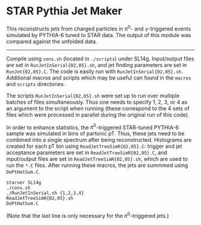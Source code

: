 # STAR Pythia Jet Maker

This reconstructs jets from charged particles in $\pi^{0}$- and $\gamma$-triggered events simulated by PYTHIA-6 tuned to STAR data. The output of this module was compared against the unfolded data.

---

Compile using `cons.sh` (located in `./scripts`) under SL14g. Input/output files are set in `RunJetInSerial{02,05}.sh`, and jet finding parameters are set in `RunJet{02,05}.C`. The code is easily run with `RunJetInSerial{02,05}.sh`. Additional macros and scripts which may be useful can found in the `macros` and `scripts` directories.

The scripts `RunJetInSerial{02,05}.sh` were set up to run over multiple batches of files simultaneously. Thus one needs to specify 1, 2, 3, or 4 as an argument to the script when running (these correspond to the 4 sets of files which were processed in parallel during the original run of this code).

In order to enhance statistics, the $\pi^{0}$-triggered STAR-tuned PYTHIA-6 sample was simulated in bins of partonic pT. Thus, these jets need to be combined into a single spectrum after being reconstructed. Histograms are created for each pT bin using `ReadJetTreeSimR{02,05}.C`: trigger and jet acceptance parameters are set in `ReadJetTreeSimR{02,05}.C`, and input/output files are set in `ReadJetTreeSimR{02,05}.sh`, which are used to run the `*.C` files. After running these macros, the jets are summmed using `DoPtHatSum.C`.

```
starver SL14g
./cons.sh
./RunJetInSerial.sh {1,2,3,4}
ReadJetTreeSimR{02,05}.sh
DoPtHatSum.C
```

(Note that the last line is only necessary for the $\pi^{0}$-triggered jets.)
